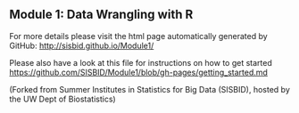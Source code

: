 ## Module 1: Data Wrangling with R 

For more details please visit the html page automatically generated by GitHub: http://sisbid.github.io/Module1/

Please also have a look at this file for instructions on how to get started
https://github.com/SISBID/Module1/blob/gh-pages/getting_started.md

(Forked from Summer Institutes in Statistics for Big Data (SISBID), hosted by the UW Dept of Biostatistics)
